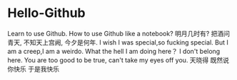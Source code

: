# Hello-Github
Learn to use Github.
How to use Github like a notebook?
明月几时有?
把酒问青天,
不知天上宫阙,
今夕是何年.
I wish I was special,so fucking special.
But I am a creep,I am a weirdo.
What the hell I am doing here？
I don't belong here.
You are too good to be true,
can't take my eyes off you.
天晓得 既然说 你快乐 于是我快乐
